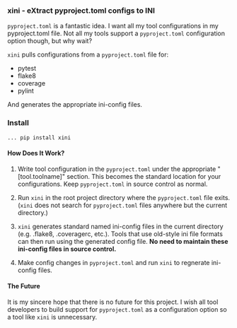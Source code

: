 ### xini - eXtract pyproject.toml configs to INI

`pyproject.toml` is a fantastic idea. I want all my tool configurations
in my pyproject.toml file. Not all my tools support a `pyproject.toml`
configuration option though, but why wait?

`xini` pulls configurations from a `pyproject.toml` file for:

   * pytest
   * flake8
   * coverage
   * pylint

And generates the appropriate ini-config files.


### Install

    ... pip install xini


#### How Does It Work?

1. Write tool configuration in the `pyproject.toml` under the appropriate "[tool.toolname]"
   section. This becomes the standard location for your configurations.
   Keep `pyproject.toml` in source control as normal.

2. Run `xini` in the root project directory where the `pyproject.toml` file exits.
   (`xini` does not search for `pyproject.toml` files anywhere but the current directory.)

3. `xini` generates standard named ini-config files in the current directory
   (e.g. .flake8, .coveragerc, etc.). Tools that use old-style ini file formats can then
   run using the generated config file. **No need to maintain these ini-config files in source
   control.**

4. Make config changes in `pyproject.toml` and run `xini` to regnerate ini-config files.


#### The Future

It is my sincere hope that there is no future for this project. I wish
all tool developers to build support for `pyproject.toml` as a configuration
option so a tool like `xini` is unnecessary.
